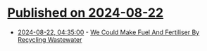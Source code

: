 # [Published on 2024-08-22](index.md)

* [2024-08-22, 04:35:00](https://soylentnews.org/article.pl?sid=24/08/21/2250253&from=rss) - [We Could Make Fuel And Fertiliser By Recycling Wastewater](https://soylentnews.org/article.pl?sid=24/08/21/2250253&from=rss)
